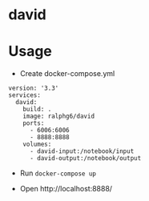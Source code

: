 # david


# Usage

* Create docker-compose.yml
```
version: '3.3'
services:
  david:
    build: .
    image: ralphg6/david
    ports:
      - 6006:6006
      - 8888:8888
    volumes:
      - david-input:/notebook/input
      - david-output:/notebook/output
```

* Run ```docker-compose up```

* Open http://localhost:8888/
